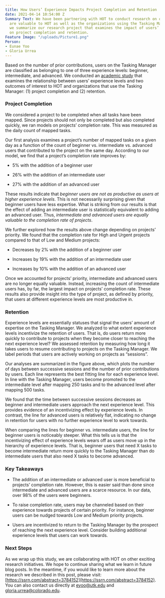 ```yaml
---
title: How Users’ Experience Impacts Project Completion and Retention
date: 2021-04-14 10:54:00 Z
Summary Text: We have been partnering with HOT to conduct research on outcomes that
  are valuable to HOT as well as the organizations using the Tasking Manager. Here,
  we summarize our research project that examines the impact of users’ experience
  on project completion and retention.
Feature Image: "/uploads/Picture1.png"
Person:
- Eunae Yoo
- Gloria Urrea
---
```


Based on the number of prior contributions, users on the Tasking Manager are classified as belonging to one of three experience levels: beginner, intermediate, and advanced. We conducted an [academic study](https://ssrn.com/abstract=3784152) that examines the relationship between users’ experience levels and two outcomes of interest to HOT and organizations that use the Tasking Manager: (1) project completion and (2) retention.

### Project Completion

We considered a project to be completed when all tasks have been mapped. Since projects should not only be completed but also completed quickly, we ran models on projects’ completion rate. This was measured as the daily count of mapped tasks.

Our first analysis examines a project’s number of mapped tasks on a given day as a function of the count of beginner vs. intermediate vs. advanced users that contributed to the project on the same day. According to our model, we find that a project’s completion rate improves by:

* 5% with the addition of a beginner user

* 26% with the addition of an intermediate user

* 27% with the addition of an advanced user

These results indicate that *beginner users are not as productive as users at higher experience levels*. This is not necessarily surprising given that beginner users have less expertise. What is striking from our results is that the effect of adding an intermediate user is statistically equivalent to adding an advanced user. Thus, *intermediate and advanced users are equally valuable to the completion rate of projects*.

We further explored how the results above change depending on projects’ priority. We found that the completion rate for High and Urgent projects compared to that of Low and Medium projects:

* Decreases by 2% with the addition of a beginner user

* Increases by 19% with the addition of an intermediate user

* Increases by 10% with the addition of an advanced user

Once we accounted for projects’ priority, intermediate and advanced users are no longer equally valuable. Instead, increasing the count of intermediate users has, by far, the largest impact on projects’ completion rate. These results also provide insight into the type of project, as defined by priority, that users at different experience levels are most productive in.

### Retention

Experience levels are essentially statuses that signal the users’ amount of expertise on the Tasking Manager. We analyzed to what extent experience levels incentivize the retention of users. That is, do users return more quickly to contribute to projects when they become closer to reaching the next experience level? We assessed retention by measuring how long it takes users to resume contributing to projects on the Tasking Manager. We label periods that users are actively working on projects as “sessions”.

Our analyses are summarized in the figure above, which plots the number of days between successive sessions and the number of prior contributions by users. Each line represents the best fitting line for each experience level. In line with the Tasking Manager, users become promoted to the intermediate level after mapping 250 tasks and to the advanced level after mapping 500 tasks.

We found that the time between successive sessions decreases as beginner and intermediate users approach the next experience level. This provides evidence of an incentivizing effect by experience levels. In contrast, the line for advanced users is relatively flat, indicating no change in retention for users with no further experience level to work towards.

When comparing the lines for beginner vs. intermediate users, the line for beginner users is noticeably steeper. What this tells us is that the incentivizing effect of experience levels wears off as users move up in the hierarchy of experience levels. That is, beginner users that need X tasks to become intermediate return more quickly to the Tasking Manager than do intermediate users that also need X tasks to become advanced.

### Key Takeaways

* The addition of an intermediate or advanced user is more beneficial to projects’ completion rate. However, this is easier said than done since intermediate and advanced users are a scarce resource. In our data, over 98% of the users were beginners.

* To raise completion rate, users may be channeled based on their experience towards projects of certain priority. For instance, beginner users can be nudged towards Low and Medium priority projects.

* Users are incentivized to return to the Tasking Manager by the prospect of reaching the next experience level. Consider building additional experience levels that users can work towards.

### Next Steps

As we wrap up this study, we are collaborating with HOT on other exciting research initiatives. We hope to continue sharing what we learn in future blog posts. In the meantime, if you would like to learn more about the research we described in this post, please visit: [https://ssrn.com/abstract=3784152](https://ssrn.com/abstract=3784152). You can also contact us directly at [eyoo@utk.edu](mailto:eyoo@utk.edu) and [gloria.urrea@colorado.edu](mailto:gloria.urrea@colorado.edu).